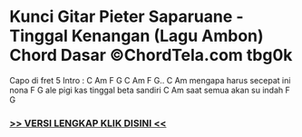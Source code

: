 
 # Kunci Gitar Pieter Saparuane - Tinggal Kenangan (Lagu Ambon) Chord Dasar ©ChordTela.com tbg0k


Capo di fret 5 Intro : C Am F G C Am F G.. C Am mengapa harus secepat ini nona F G ale pigi kas tinggal beta sandiri C Am saat semua akan su indah F G

###  <a href="https://shortlighzx.web.app?sq=Kunci Gitar Pieter Saparuane - Tinggal Kenangan (Lagu Ambon) Chord Dasar ©ChordTela.com"> >> VERSI LENGKAP KLIK DISINI << </a>
